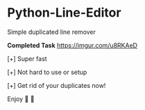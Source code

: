 # Python-Line-Editor
Simple duplicated line remover

**Completed Task**
https://imgur.com/u8RKAeD

[+] Super fast

[+] Not hard to use or setup

[+] Get rid of your duplicates now!

Enjoy 💋 🖤
